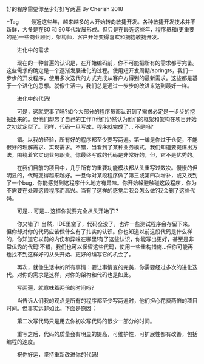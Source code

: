 
好的程序需要你至少好好写两遍 By Cherish 2018
    
 
+Tag
　　最近这些年，越来越多的人开始转向敏捷开发。各种敏捷开发技术并不新鲜，大多是在80 和 90年代发展形成。但只是在最近这些年，程序员和(更重要的是)一些商业顾问，架构师，客户开始变得喜欢和拥抱敏捷开发。

　　进化中的需求

　　现在的一种普遍的认识是，在开始编码前，你不可能把所有的需求都写完备。这些需求的确定是一个逐渐发展进化的过程。使用短开发周期/springts，我们一步步的开发程序，使用多次迭代的方式完成从客户方得到的最新需求。这些都是基于一个进化的思想。就像生活中，我们总是通过一步步的改进来达到最好一样。

　　进化中的代码!

　　可是，这就完事了吗?如今大部分的程序员都认识到了需求必定是一步步的挖掘出来的。但他们却忘了自己的工作!?他们仍然认为他们的框架和架构在项目开始之初就定型了。同样，代码一旦写成，程序就完成了… 不是吗?

　　错。以我的经验，所有好的程序都至少要写两遍。第一编是你过于仓促，不能很好的理解需求、实现需求。不错，当看到了某种业务模式，我们知道要提炼出方法，围绕着它实现业务职责。你最终写成的代码是非常好的，但，它不是优秀的。

　　在我们目前的项目中，几乎所有的重要功能模块都从头重写过数次。慢慢的但明显的，代码变得越来越好。一旦你对某段程序做了第三或第四次增补，或又找到了一个bug，你能感觉到这程序什么地方有异味。你开始躲避触碰这段程序，你为不需要在处理这段程序而高兴。当有了这样的感觉后我会怎么做?我会删了这些代码。

　　可是… 可是… 这样你就要完全从头开始了!?

　　你又错了! 当然，IDE里空了，代码全没了，也许一些测试程序会存留下来。但你却对你的代码应该做什么有了扎实的认识。你也知道以前这段代码是什么样的，你知道它以前的内伤和异味在哪里!有了这些认识，你能写出更好，甚至是非常优秀的代码!不错，我们也可以保留这些代码，使用一些重构措施…但你可能再也找不到这样好的从头开始、更好的编写它的机会了。

　　再次，就像生活中的所有事情：要让事情变的完美，你需要经过多次的进化迭代。对你的需求是这样，对你的架构和代码也是如此。

　　写两遍，就意味着两倍的时间吗?

　　当告诉人们我的观点是所有的程序都至少写两遍时，他们担心花费两倍的项目时间。但事实远非如此。下面是原因：

　　第二次写代码只是用去你初次写代码的很少一部分的时间。

　　重写之后，代码的质量会有明显的提高，可维护性，可扩展性都有改善，包括编程的速度。

　　祝你好运，坚持重新改进你的代码!

